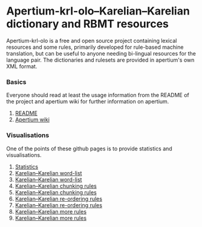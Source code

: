 # Apertium-krl-olo–Karelian–Karelian dictionary and RBMT resources

Apertium-krl-olo is a free and open source project containing lexical resources
and some rules, primarily developed for rule-based machine translation, but
can be useful to anyone needing bi-lingual resources for the language pair.
The dictionaries and rulesets are provided in apertium's own XML format.

### Basics

Everyone should read at least the usage information from the README of the
project and apertium wiki for further information on apertium.

1. [README](https://github.com/apertium/apertium-krl-olo#README)
1. [Apertium wiki](https://wiki.apertium.org)

### Visualisations

One of the points of these github pages is to provide statistics and
visualisations.

1. [Statistics](statistics.html)
1. [Karelian–Karelian word-list](apertium-krl-olo.krl-olo.dix.html)
1. [Karelian–Karelian word-list](apertium-krl-olo.olo-krl.dix.html)
1. [Karelian–Karelian chunking rules](apertium-krl-olo.krl-olo.t1x.html)
1. [Karelian–Karelian chunking rules](apertium-krl-olo.olo-krl.t1x.html)
1. [Karelian–Karelian re-ordering rules](apertium-krl-olo.krl-olo.t2x.html)
1. [Karelian–Karelian re-ordering rules](apertium-krl-olo.olo-krl.t2x.html)
1. [Karelian–Karelian more rules](apertium-krl-olo.krl-olo.t3x.html)
1. [Karelian–Karelian more rules](apertium-krl-olo.olo-krl.t3x.html)

<!-- vim: set ft=markdown -->
